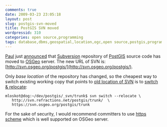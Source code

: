 ```yaml
---
comments: true
date: 2009-03-23 23:05:18
layout: post
slug: postgis-svn-moved
title: PostGIS SVN moved
wordpressid: 310
categories: open source,programming
tags: database,dbms,geospatial,location,ogc,open source,postgis,programming,project,ramsey,relocate,repository,spatial,subversion,svn,switch,url
---
```


[Paul](http://www.cleverelephant.ca/) just [announced](http://postgis.refractions.net/pipermail/postgis-devel/2009-March/005284.html) that [Subversion](http://subversion.tigris.org/) repository of [PostGIS](http://postgis.refractions.net/) source code has moved to [OSGeo](http://www.osgeo.org) server. The new URL of SVN is: [http://svn.osgeo.org/postgis/](http://svn.osgeo.org/postgis/).





Only _base location_ of the repository has changed, so the cheapest way to switch existing working copy that points to [old location of SVN](http://svn.refractions.net/postgis/trunk/) is to [switch & relocate](http://svnbook.red-bean.com/en/1.0/re27.html):

    
    
    mloskot@dog:~/dev/postgis/_svn/trunk$ svn switch --relocate \
       http://svn.refractions.net/postgis/trunk/  \
       https://svn.osgeo.org/postgis/trunk
    








For the sake of security, I would recommend committers to use [https scheme](http://svnbook.red-bean.com/en/1.5/svn.serverconfig.httpd.html#svn.serverconfig.httpd.authn.basic) which is well supported on OSGeo server.
